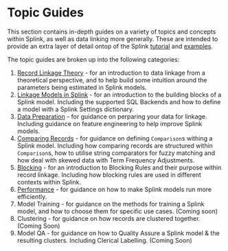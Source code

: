 # Topic Guides

This section contains in-depth guides on a variety of topics and concepts within Splink, as well as data linking more generally. These are intended to provide an extra layer of detail ontop of the Splink [tutorial](../demos/00_Tutorial_Introduction.ipynb) and [examples](../examples_index.md).

The topic guides are broken up into the following categories:

1. [Record Linkage Theory](record_linkage.md) - for an introduction to data linkage from a theoretical perspective, and to help build some intuition around the parameters being estimated in Splink models.
2. [Linkage Models in Splink](backends.md) - for an introduction to the building blocks of a Splink model. Including the supported SQL Backends and how to define a model with a Splink Settings dictionary.
3. [Data Preparation](./feature_engineering.md) - for guidance on perparing your data for linkage. Including guidance on feature engineering to help improve Splink models.
4. [Comparing Records](./customising_comparisons.ipynb) - for guidance on defining `Comparison`s withing a Splink model. Including how comparing records are structured within `Comparison`s, how to utilise string comparators for fuzzy matching and how deal with skewed data with Term Frequency Adjustments.
5. [Blocking](./blocking_rules.md) - for an introduction to Blocking Rules and their purpose within record linkage. Including how blocking rules are used in different contexts within Splink.
6. [Performance](./optimising_spark.md) - for guidance on how to make Splink models run more efficiently.
7. Model Training - for guidance on the methods for training a Splink model, and how to choose them for specific use cases. (Coming soon)
8. Clustering - for guidance on how records are clustered together. (Coming Soon)
9. Model QA - for guidance on how to Quality Assure a Splink model & the resulting clusters. Including Clerical Labelling. (Coming Soon)